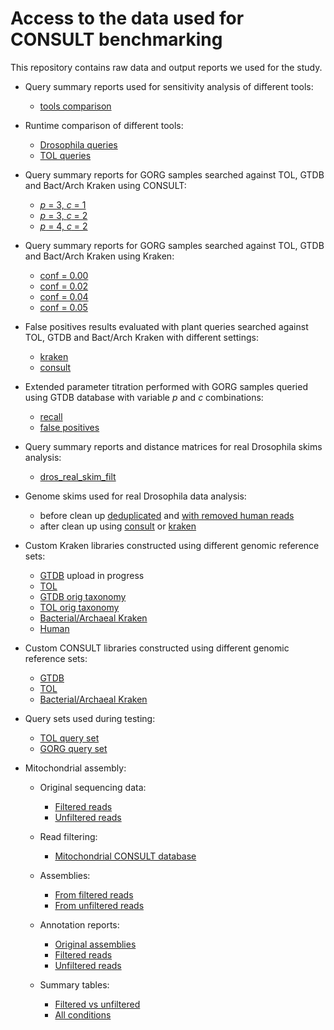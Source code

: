 # Access to the data used for CONSULT benchmarking

This repository contains raw data and output reports we used for the study.

* Query summary reports used for sensitivity analysis of different tools:
    - [tools comparison](https://github.com/noraracht/lsh_raw_data/tree/main/tools_comparison)

* Runtime comparison of different tools:
    - [Drosophila queries](https://github.com/noraracht/lsh_raw_data/tree/main/runtime/dros_queries)
    - [TOL queries](https://github.com/noraracht/lsh_raw_data/tree/main/runtime/tol_queries)

* Query summary reports for GORG samples searched against TOL, GTDB and Bact/Arch Kraken using CONSULT:
    - [*p* = 3, *c* = 1](https://github.com/noraracht/lsh_raw_data/tree/main/gorg_p3c1_consult)
    - [*p* = 3, *c* = 2](https://github.com/noraracht/lsh_raw_data/tree/main/gorg_p3c2_consult)
    - [*p* = 4, *c* = 2](https://github.com/noraracht/lsh_raw_data/tree/main/gorg_p4c2_consult)

* Query summary reports for GORG samples searched against TOL, GTDB and Bact/Arch Kraken using Kraken:
    - [conf = 0.00](https://drive.google.com/file/d/1Qq3QWThO6Vpc2fSUhjZS6-vGzHtNyn2-/view?usp=sharing)
    - [conf = 0.02](https://drive.google.com/file/d/184A5bLZi3lcyxc66j0KWTb4RwY8eWRjt/view?usp=sharing)
    - [conf = 0.04](https://drive.google.com/file/d/1SkKg9R3qXFjhZp2z0cIcWODWcz3CWT8F/view?usp=sharing)
    - [conf = 0.05](https://drive.google.com/file/d/1ouJCVwg2tokg36irvZn0B-QefHZU7bbO/view?usp=sharing)
   
    
* False positives results evaluated with plant queries searched against TOL, GTDB and Bact/Arch Kraken with different settings:
    - [kraken](https://github.com/noraracht/lsh_raw_data/tree/main/gorg_FP_kraken)
    - [consult](https://github.com/noraracht/lsh_raw_data/tree/main/gorg_FP_consult)
    
* Extended parameter titration performed with GORG samples queried using GTDB database with variable *p* and *c* combinations:
    - [recall](https://github.com/noraracht/lsh_raw_data/tree/main/ext_par_titr_recall)
    - [false positives](https://github.com/noraracht/lsh_raw_data/tree/main/ext_par_titr_fp)
    
* Query summary reports and distance matrices for real Drosophila skims analysis:
    - [dros_real_skim_filt](https://github.com/noraracht/lsh_raw_data/tree/main/dros_real_skim_filt)
    
* Genome skims used for real Drosophila data analysis:
    - before clean up [deduplicated](https://drive.google.com/file/d/1m6-OCLy3_tML2LsnCG50MtOZI2cfOc4-/view?usp=sharing) and [with removed human reads](https://drive.google.com/file/d/1emUYbI2xn8Uxc9SdE_LbJawD7vXUzfxF/view?usp=sharing)
    - after clean up using [consult](https://drive.google.com/file/d/1fCwz07JCRFb2fWLJXc1ELMeBHvm118ph/view?usp=sharing) or [kraken](https://drive.google.com/file/d/102oKp3CmutgHxmAWeVZELwgR5wRj-ODV/view?usp=sharing)

* Custom Kraken libraries constructed using different genomic reference sets:
    - [GTDB]() upload in progress
    - [TOL](https://drive.google.com/file/d/1kX7uvoK0UaBxx63c4o_biWUTPX-3gRGf/view?usp=sharing)
    - [GTDB orig taxonomy](https://drive.google.com/file/d/1hX9TykpwDsH26MRct63rzoET5aeHPolh/view?usp=sharing)
    - [TOL orig taxonomy](https://drive.google.com/file/d/1jEOSKxjl9phZ85t23XwG57XET_7RmsiX/view?usp=sharing)
    - [Bacterial/Archaeal Kraken](https://drive.google.com/file/d/1TEadVT1KPle_ljNKvd9nV7IY6VNfjOyT/view?usp=sharing)
    - [Human](https://drive.google.com/file/d/1lnMR2sf82_7Mloj1gKac-Fxt1_0vU9Ne/view?usp=sharing)
    
* Custom CONSULT libraries constructed using different genomic reference sets:
    - [GTDB](https://drive.google.com/file/d/1MQJAXmZiTurumlZpvNoMLB0tKWGM_VE4/view?usp=sharing)
    - [TOL](https://drive.google.com/file/d/1sA9HFjWoU2jZ2vjd98pHVDEFRzOKMImk/view?usp=sharing)
    - [Bacterial/Archaeal Kraken](https://drive.google.com/file/d/1jeZB6b6aXl06BpPPsjM8oQA4xingJ1Dq/view?usp=sharing)
    
* Query sets used during testing:
    - [TOL query set](https://drive.google.com/file/d/1bBqU6uL1tNRmecHI052g0q7drrwybONm/view?usp=sharing)
    - [GORG query set](https://drive.google.com/file/d/1-C_ZCl2wbQk-QnGtk2z6yfLErNd_V87L/view?usp=sharing)

* Mitochondrial assembly:
    * Original sequencing data:
        - [Filtered reads](https://drive.google.com/file/d/1I1lFSuS0ltdk4tuOnLM-G3lUYvJ4HvWv/view?usp=sharing)
        - [Unfiltered reads](https://drive.google.com/file/d/1oywrGq6pQq9wjP-SFmt8qaOxdQ13eOrH/view?usp=sharing)

    * Read filtering:
        - [Mitochondrial CONSULT database](https://drive.google.com/file/d/1mFD3dYFrJKqUkWlkRHbrQt-6eG-_K5vI/view?usp=sharing)
        
    * Assemblies:
        - [From filtered reads](https://github.com/noraracht/lsh_raw_data/tree/main/filt_stdspades_cseq_n1_scaffolds)
        - [From unfiltered reads](https://github.com/noraracht/lsh_raw_data/tree/main/notfilt_final_mito_n1_scaffolds)
       
    * Annotation reports:
        - [Original assemblies](https://github.com/noraracht/lsh_raw_data/tree/main/mitos_annot_original)
        - [Filtered reads](https://github.com/noraracht/lsh_raw_data/tree/main/mitos_annot_filt)
        - [Unfiltered reads](https://github.com/noraracht/lsh_raw_data/tree/main/mitos_annot_unfilt)
        
    * Summary tables:
        - [Filtered vs unfiltered](https://github.com/noraracht/lsh_scripts/blob/main/combined_horizontal_mitoS_filt_unfilt_full.csv)
        - [All conditions](https://github.com/noraracht/lsh_scripts/blob/main/combined_mitoS_filt_unfilt_originalDanish_full.csv)

   
    
   
<!--* Query summary reports and distance matrices used for simulation experiment with overlapping contaminants:
    - [Dros_contam_overlap_k35_conf0.0.zip](https://github.com/noraracht/kraken_raw_data/blob/master/Dros_contam_overlap_k35_conf0.0.zip)-->


<!--* Query summary reports and distance matrices used for simulation experiment with overlapping contaminants:
    - [Dros_contam_overlap_k35_conf0.0.zip](https://github.com/noraracht/kraken_raw_data/blob/master/Dros_contam_overlap_k35_conf0.0.zip)-->
    
<!--* archive:   tar -zcvf BacArcKraken_FPplants_kraken_conf0.00.tar.gz BacArcKraken_FPplants_kraken_conf0.00
      unarchive: tar -xvzf BacArcKraken_FPplants_kraken_conf0.00.tar.gz-->
